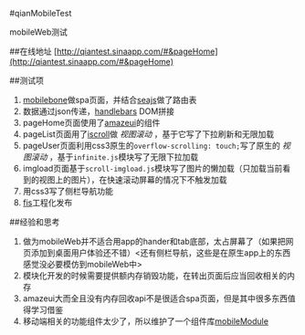 #qianMobileTest

mobileWeb测试

##在线地址
[http://qiantest.sinaapp.com/#&pageHome](http://qiantest.sinaapp.com/#&pageHome)


##测试项

1. [mobilebone](http://www.zhangxinxu.com/wordpress/2014/10/mobilebone-js-mobile-web-app-core/)做spa页面，并结合[seajs](seajs.org)做了路由表
2. 数据通过json传递，[handlebars](http://handlebarsjs.com/) DOM拼接
3. pageHome页面使用了[amazeui](http://amazeui.org/)的组件
4. pageList页面用了[iscroll](http://cubiq.org/iscroll-5)做 *视图滚动* ，基于它写了下拉刷新和无限加载
5. pageUser页面利用css3原生的`overflow-scrolling: touch;`写了原生的 *视图滚动* ，基于`infinite.js`模块写了无限下拉加载
6. imgload页面基于`scroll-imgload.js`模块写了图片的懒加载（只加载当前看到的视图上的图片），在快速滚动屏幕的情况下不触发加载
7. 用css3写了侧栏导航功能
8. [fis](http://fis.baidu.com/)工程化发布

##经验和思考

1. 做为mobileWeb并不适合用app的hander和tab底部，太占屏幕了（如果把网页添加到桌面用户体验还不错）<还有侧栏导航，这些是在原生app上的东西 感觉没必要模仿到mobileWeb中>
2. 模块化开发的时候需要提供额内存销毁功能，在转出页面后应当回收相关的内存
3. amazeui大而全且没有内存回收api不是很适合spa页面，但是其中很多东西值得学习借鉴
4. 移动端相关的功能组件太少了，所以维护了一个组件库[mobileModule](https://github.com/xjchenhao/mobileModule)